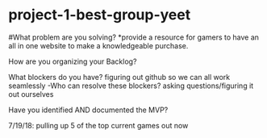 # project-1-best-group-yeet

#What problem are you solving?
    *provide a resource for gamers to have an all in one website to make a knowledgeable purchase.
    

How are you organizing your Backlog?


What blockers do you have?
figuring out github so we can all work seamlessly 
     -Who can resolve these blockers?
     asking questions/figuring it out ourselves
    
Have you identified AND documented the MVP?

7/19/18: pulling up 5 of the top current games out now